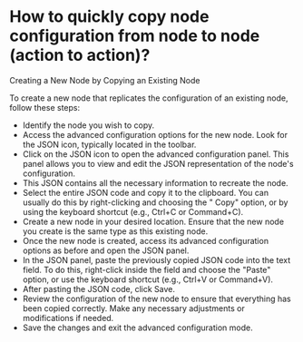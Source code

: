 # How to quickly copy node configuration from node to node (action to action)?

Creating a New Node by Copying an Existing Node

To create a new node that replicates the configuration of an existing node, follow these steps:

* Identify the node you wish to copy.
* Access the advanced configuration options for the new node. Look for the JSON icon, typically located in the toolbar.
* Click on the JSON icon to open the advanced configuration panel. This panel allows you to view and edit the JSON
  representation of the node's configuration.
* This JSON contains all the necessary information to recreate the node.
* Select the entire JSON code and copy it to the clipboard. You can usually do this by right-clicking and choosing the "
  Copy" option, or by using the keyboard shortcut (e.g., Ctrl+C or Command+C).
* Create a new node in your desired location. Ensure that the new node you create is the same type as this existing
  node.
* Once the new node is created, access its advanced configuration options as before and open the JSON panel.
* In the JSON panel, paste the previously copied JSON code into the text field. To do this, right-click inside the field
  and choose the "Paste" option, or use the keyboard shortcut (e.g., Ctrl+V or Command+V).
* After pasting the JSON code, click Save.
* Review the configuration of the new node to ensure that everything has been copied correctly. Make any necessary
  adjustments or modifications if needed.
* Save the changes and exit the advanced configuration mode.
